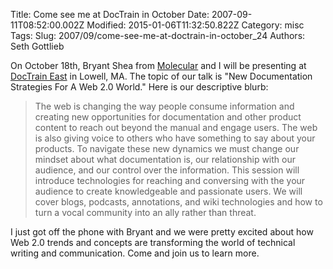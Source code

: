 Title: Come see me at DocTrain in October
Date: 2007-09-11T08:52:00.002Z
Modified: 2015-01-06T11:32:50.822Z
Category: misc
Tags: 
Slug: 2007/09/come-see-me-at-doctrain-in-october_24
Authors: Seth Gottlieb

On October 18th, Bryant Shea from [Molecular](http://www.molecular.com) and I will be presenting at [DocTrain East](http://www.doctrain.com/east) in Lowell, MA.   The topic of our talk is "New Documentation Strategies For A Web 2.0 World."  Here is our descriptive blurb:  
>    
> The web is changing the way people consume information and creating new opportunities for documentation and other product content to reach out beyond the manual and engage users. The web is also giving voice to others who have something to say about your products. To navigate these new dynamics we must change our mindset about what documentation is, our relationship with our audience, and our control over the information. This session will introduce technologies for reaching and conversing with the your audience to create knowledgeable and passionate users. We will cover blogs, podcasts, annotations, and wiki technologies and how to turn a vocal community into an ally rather than threat.   
>   
I just got off the phone with Bryant and we were pretty excited about how Web 2.0 trends and concepts are transforming the world of technical writing and communication.  Come and join us to learn more.

